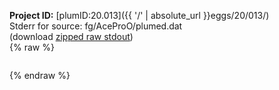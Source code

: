 **Project ID:** [plumID:20.013]({{ '/' | absolute_url }}eggs/20/013/)  
Stderr for source:  fg/AceProO/plumed.dat   
(download [zipped raw stdout](plumed.dat.plumed_master.stdout.txt.zip))  
{% raw %}
<pre>
</pre>
{% endraw %}
